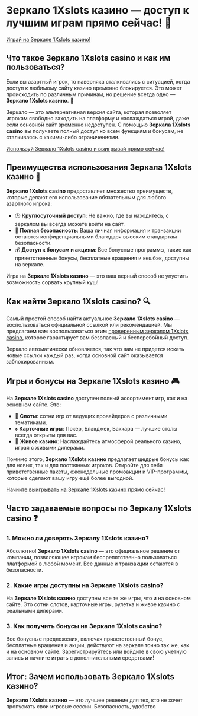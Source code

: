 # Зеркало 1Xslots казино — доступ к лучшим играм прямо сейчас! 🎰

[Играй на Зеркале 1Xslots казино!](https://brandplay.link/R4xfxqdm)

## Что такое Зеркало 1Xslots casino и как им пользоваться?

Если вы азартный игрок, то наверняка сталкивались с ситуацией, когда доступ к любимому сайту казино временно блокируется. Это может происходить по различным причинам, но решение всегда одно — **Зеркало 1Xslots казино**. 🔄

Зеркало — это альтернативная версия сайта, которая позволяет игрокам свободно заходить на платформу и наслаждаться игрой, даже если основной сайт временно недоступен. С помощью **Зеркала 1Xslots casino** вы получаете полный доступ ко всем функциям и бонусам, не сталкиваясь с какими-либо ограничениями.

[Используй Зеркало 1Xslots casino и выигрывай прямо сейчас!](https://brandplay.link/R4xfxqdm)

## Преимущества использования Зеркала 1Xslots казино 🎲

**Зеркало 1Xslots casino** предоставляет множество преимуществ, которые делают его использование обязательным для любого азартного игрока:

- 🕒 **Круглосуточный доступ**: Не важно, где вы находитесь, с зеркалом вы всегда можете войти на сайт.
- 🔐 **Полная безопасность**: Ваша личная информация и транзакции остаются конфиденциальными благодаря высоким стандартам безопасности.
- 💰 **Доступ к бонусам и акциям**: Все бонусные программы, такие как приветственные бонусы, бесплатные вращения и кешбэк, доступны на зеркале.

Игра на **Зеркале 1Xslots казино** — это ваш верный способ не упустить возможность сорвать крупный куш!

## Как найти Зеркало 1Xslots casino? 🔍

Самый простой способ найти актуальное **Зеркало 1Xslots casino** — воспользоваться официальной ссылкой или рекомендацией. Мы предлагаем вам воспользоваться этим [проверенным зеркалом 1Xslots casino](https://brandplay.link/R4xfxqdm), которое гарантирует вам безопасный и бесперебойный доступ.

Зеркало автоматически обновляется, так что вам не придется искать новые ссылки каждый раз, когда основной сайт оказывается заблокированным.

## Игры и бонусы на Зеркале 1Xslots казино 🎮

На **Зеркале 1Xslots casino** доступен полный ассортимент игр, как и на основном сайте. Это:

- 🧩 **Слоты**: сотни игр от ведущих провайдеров с различными тематиками.
- ♠️ **Карточные игры**: Покер, Блэкджек, Баккара — лучшие столы всегда открыты для вас.
- 🎲 **Живое казино**: Наслаждайтесь атмосферой реального казино, играя с живыми дилерами.

Помимо этого, **Зеркало 1Xslots казино** предлагает щедрые бонусы как для новых, так и для постоянных игроков. Откройте для себя приветственные пакеты, еженедельные промоакции и VIP-программы, которые сделают вашу игру ещё более выгодной.

[Начните выигрывать на Зеркале 1Xslots казино прямо сейчас!](https://brandplay.link/R4xfxqdm)

## Часто задаваемые вопросы по Зеркалу 1Xslots casino ❓

### 1. Можно ли доверять Зеркалу 1Xslots казино?
Абсолютно! **Зеркало 1Xslots casino** — это официальное решение от компании, позволяющее игрокам беспрепятственно пользоваться платформой в любой момент. Все данные и транзакции остаются в безопасности.

### 2. Какие игры доступны на Зеркале 1Xslots casino?
На **Зеркале 1Xslots казино** доступны все те же игры, что и на основном сайте. Это сотни слотов, карточные игры, рулетка и живое казино с реальными дилерами.

### 3. Как получить бонусы на Зеркале 1Xslots casino?
Все бонусные предложения, включая приветственный бонус, бесплатные вращения и акции, действуют на зеркале точно так же, как и на основном сайте. Зарегистрируйтесь или войдите в свою учетную запись и начните играть с дополнительными средствами!

## Итог: Зачем использовать Зеркало 1Xslots казино?

**Зеркало 1Xslots казино** — это лучшее решение для тех, кто не хочет пропускать свои игровые сессии. Безопасность, удобство
